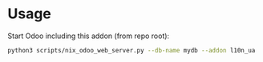# Usage

Start Odoo including this addon (from repo root):

```bash
python3 scripts/nix_odoo_web_server.py --db-name mydb --addon l10n_ua
```
